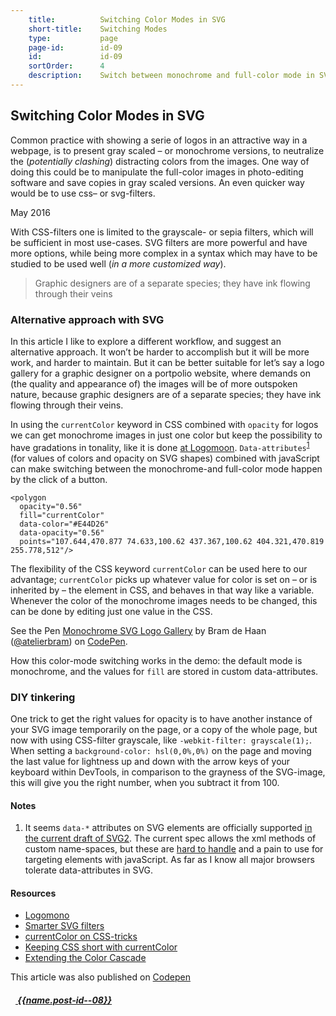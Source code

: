 ```yaml
---
    title:          Switching Color Modes in SVG
    short-title:    Switching Modes
    type:           page
    page-id:        id-09
    id:             id-09
    sortOrder:      4
    description:    Switch between monochrome and full-color mode in SVG with custom data-attributes
---
```


## Switching Color Modes in SVG

<span class="dropcap">C</span>ommon practice with showing a serie of logos in an attractive way in a webpage, is to present gray scaled – or monochrome versions, to neutralize the (_potentially clashing_) distracting colors from the images. One way of doing this could be to manipulate the full-color images in photo-editing software and save copies in gray scaled versions. An even quicker way would be to use css– or svg-filters.

<p class="publication-list__item__meta"><time datetime="2016-15-05">May 2016</time></p>

With CSS-filters one is limited to the grayscale- or sepia filters, which will be sufficient in most use-cases. SVG filters are more powerful and have more options, while being more complex in a syntax which may have to be studied to be used well (_in a more customized way_).

> Graphic designers are of a separate species; they have ink flowing through their veins

### Alternative approach with SVG
In this article I like to explore a different workflow, and suggest an alternative approach. It won’t be harder to  accomplish but it will be more work, and harder to maintain. But it can be better suitable for let’s say a logo gallery for a graphic designer on a portpolio website, where demands on (the quality and appearance of) the images will be of more outspoken nature, because graphic designers are of a separate species; they have ink flowing through their veins.

In using the `currentColor` keyword in CSS combined with `opacity` for logos we can get monochrome images in just one color but keep the possibility to have gradations in tonality, like it is done [at Logomoon](http://logomono.com/). `Data-attributes`<sup><a href="#note-1" class="sup-link" id="supLink1">1</a></sup> (for values of colors and opacity on SVG shapes) combined with javaScript can make switching between the monochrome-and full-color mode happen by the click of a button.

```markup
<polygon
  opacity="0.56"
  fill="currentColor"
  data-color="#E44D26"
  data-opacity="0.56"
  points="107.644,470.877 74.633,100.62 437.367,100.62 404.321,470.819 255.778,512"/>
```

The flexibility of the CSS keyword `currentColor` can be used here to our advantage; `currentColor` picks up whatever value for color is set on – or is inherited by – the element in CSS, and behaves in that way like a variable. Whenever the color of the monochrome images needs to be changed, this can be done by editing just one value in the CSS.

<p data-height="750" data-theme-id="71" data-slug-hash="xVXWWR" data-default-tab="result" data-user="atelierbram" data-embed-version="2" class="codepen">See the Pen <a href="http://codepen.io/atelierbram/pen/xVXWWR/">Monochrome SVG Logo Gallery</a> by Bram de Haan (<a href="http://codepen.io/atelierbram">@atelierbram</a>) on <a href="http://codepen.io">CodePen</a>.</p>
<script async src="//assets.codepen.io/assets/embed/ei.js"></script>

How this color-mode switching works in the demo: the default mode is monochrome, and the values for `fill` are stored in custom data-attributes.

### DIY tinkering
One trick to get the right values for opacity is to have another instance of your SVG image temporarily on the page, or a copy of the whole page, but now with using CSS-filter grayscale, like `-webkit-filter: grayscale(1);`. When setting a `background-color: hsl(0,0%,0%)` on the page and moving the last value for lightness up and down with the arrow keys of your keyboard within DevTools, in comparison to the grayness of the SVG-image, this will give you the right number, when you subtract it from 100.

#### Notes
1. <span id="note-1">It seems `data-*` attributes on SVG elements are officially supported [in the current draft of SVG2](https://github.com/w3c/svgwg/commit/1cb4ee9e165b3d777d33828da8fa757e67d019ff). The current spec allows the xml methods of custom name-spaces, but these are [hard to handle](https://www.youtube.com/watch?v=1ZxN9iQM7OY) and a pain to use for targeting elements with javaScript. As far as I know all major browsers tolerate data-attributes in SVG.</span>

#### Resources
- [Logomono](http://logomono.com/)
- [Smarter SVG filters](http://docs.webplatform.org/wiki/svg/tutorials/smarter_svg_filters)
- [currentColor on CSS-tricks](https://css-tricks.com/currentcolor/)
- [Keeping CSS short with currentColor](http://osvaldas.info/keeping-css-short-with-currentcolor)
- [Extending the Color Cascade](http://blogs.adobe.com/dreamweaver/2015/02/extending-the-color-cascade-with-the-css-currentcolor-variable.html)

<span class="note">This article was also published on [Codepen](http://codepen.io/atelierbram/post/switching-color-modes)</span>

<div class="prevnext">
  <h5><a href="../{{url.post-id--08}}" rel="prev"><i class="icon icon-8 icon-arrow-left"><svg class="shape-icon" viewBox="0 0 8 12" width="8" height="12"><use xlink:href="#shape-arrow-point" transform="rotate(180,4,6)"></use></svg></i> {{name.post-id--08}}</a></h5>
</div>
